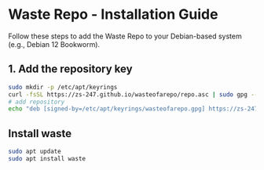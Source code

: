 # Waste Repo - Installation Guide

Follow these steps to add the Waste Repo to your Debian-based system (e.g., Debian 12 Bookworm).

## 1. Add the repository key

```bash
sudo mkdir -p /etc/apt/keyrings
curl -fsSL https://zs-247.github.io/wasteofarepo/repo.asc | sudo gpg --dearmor -o /etc/apt/keyrings/wasteofarepo.gpg
# add repository
echo "deb [signed-by=/etc/apt/keyrings/wasteofarepo.gpg] https://zs-247.github.io/wasteofarepo bookworm main" | sudo tee /etc/apt/sources.list.d/wasteofarepo.list
```
## Install waste
```bash
sudo apt update
sudo apt install waste
```
